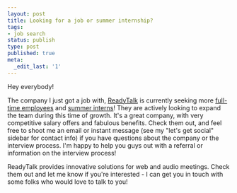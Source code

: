 ```yaml
---
layout: post
title: Looking for a job or summer internship?
tags:
- job search
status: publish
type: post
published: true
meta:
  _edit_last: '1'
---
```

Hey everybody!

The company I just got a job with, [ReadyTalk](http://www.readytalk.com) is currently seeking more [full-time employees](http://tbe.taleo.net/NA5/ats/careers/requisition.jsp?org=READYTALK&cws=1&rid=14) and [summer interns](http://tbe.taleo.net/NA5/ats/careers/requisition.jsp?org=READYTALK&cws=1&rid=35)! They are actively looking to expand the team during this time of growth. It's a great company, with very competitive salary offers and fabulous benefits. Check them out, and feel free to shoot me an email or instant message (see my "let's get social" sidebar for contact info) if you have questions about the company or the interview process. I'm happy to help you guys out with a referral or information on the interview process!

ReadyTalk provides innovative solutions for web and audio meetings. Check them out and let me know if you're interested - I can get you in touch with some folks who would love to talk to you!